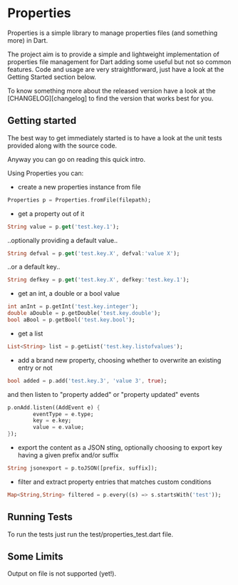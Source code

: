 Properties
===========

Properties is a simple library to manage properties files (and something more) in Dart.

The project aim is to provide a simple and lightweight implementation of properties
file management for Dart adding some useful but not so common features.
Code and usage are very straightforward, just have a look at the Getting Started section below.

To know something more about the released version have a look at the
[CHANGELOG][changelog] to find the version that works best for you.

Getting started
-----------
The best way to get immediately started is to have
a look at the unit tests provided along with the source code.

Anyway you can go on reading this quick intro.

Using Properties you can:

- create a new properties instance from file

```dart
Properties p = Properties.fromFile(filepath);
```

- get a property out of it

```dart
String value = p.get('test.key.1');
```

..optionally providing a default value..

```dart
String defval = p.get('test.key.X', defval:'value X');
```

..or a default key..

```dart
String defkey = p.get('test.key.X', defkey:'test.key.1');
```

- get an int, a double or a bool value

```dart
int anInt = p.getInt('test.key.integer');
double aDouble = p.getDouble('test.key.double');
bool aBool = p.getBool('test.key.bool');
```

- get a list

```dart
List<String> list = p.getList('test.key.listofvalues');
```

- add a brand new property, choosing whether to overwrite an existing entry or not

```dart
bool added = p.add('test.key.3', 'value 3', true);
```

and then listen to "property added" or "property updated" events

```dart
p.onAdd.listen((AddEvent e) {
        eventType = e.type;
        key = e.key;
        value = e.value;
});
```

- export the content as a JSON sting, optionally choosing to export key having a
given prefix and/or suffix

```dart
String jsonexport = p.toJSON([prefix, suffix]);
```

- filter and extract property entries that matches custom conditions

```dart
Map<String,String> filtered = p.every((s) => s.startsWith('test'));
```

Running Tests
-------------
To run the tests just run the test/properties_test.dart file.

Some Limits
-------------
Output on file is not supported (yet!).
